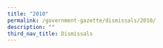 ```yaml
---
title: "2010"
permalink: /government-gazette/dismissals/2010/
description: ""
third_nav_title: Dismissals
---
```

